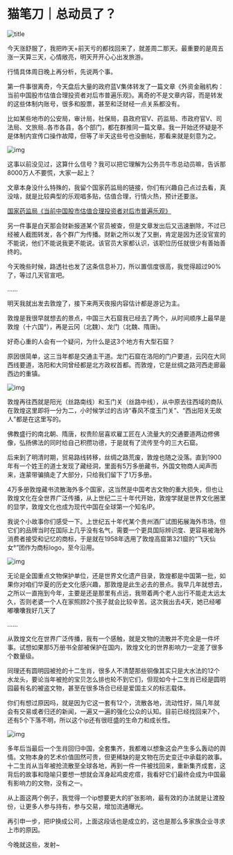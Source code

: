 # 猫笔刀｜总动员了？

![title](./assets/250907-猫笔刀｜总动员了？/unnamed-1757221694003-10.jpg)

今天涨舒服了，我把昨天+前天亏的都找回来了，就差周二那天。最重要的是周五涨一天算三天，心情敞亮，明天开开心心出发旅游。

行情具体周日晚上再分析，先说两个事。

第一件事很离奇，今天盘后大量的政府蓝V集体转发了一篇文章《外资金融机构：当前中国股市估值合理投资者对后市普遍乐观》。离奇的不是文章内容，而是转发的这些体制内账号，很多和股票，甚至和泛财经一点关系都没有。

比如某些地市的公安局，审计局，社保局，县政府官V、药监局、市政府官V、司法局、文旅局..各市各县，各个部门，都在群推同一篇文章。我一开始还怀疑是不是体制内宣传口操作故障，但等了半天这些号也没删帖，那看来就是刻意为之。

![img](./assets/250907-猫笔刀｜总动员了？/2025-09-06-063121.jpg)

这事以前没见过，这算什么信号？我可以把它理解为公务员牛市总动员嘛，告诉那8000万人不要慌，大家一起上？

文章本身没什么特殊的，我留个国家药监局的链接，你们有兴趣自己点过去看，真没啥，就是比较典型的乐观唱多贴，估值合理，行情火热，预计还要涨。

[国家药监局《当前中国股市估值合理投资者对后市普遍乐观》](https://yjj.sh.gov.cn/zjyw/20250905/eceff19bc60745e2b826dfbeb6f7adae.html)

另一件事是白天那会财新报道某个官员被查，但是文章发出后又迅速删除，不过已经被人截图转发，各个群广为传播。财新之所以发了又删，肯定是因为还没官宣的不能说，他们不能说我更不能说。该官员大家都认识，该职位历任就很少有善始善终的。

今天晚些时候，路透社也发了这条信息补刀，所以置信度很高，我觉得超过90%了，等过几天官宣吧。

……

明天我就出发去敦煌了，接下来两天夜报内容估计都是游记为主。

敦煌是我很早就想去的景点，中国三大石窟我已经去了两个，从时间顺序上最早是敦煌（十六国°），再是云冈（北魏）、龙门（北魏、隋唐)。

好奇心重的人会有一个疑问，为什么是这3个地方有大型石窟？

原因很简单，这三当年都是交通主干道。龙门石窟在洛阳的门户要道，云冈在大同西线要道，洛阳和大同曾经都是北方政权首都。而敦煌，它是丝绸之路河西走廊最西边的重镇。

![img](./assets/250907-猫笔刀｜总动员了？/2025-09-06-063121-copy.jpg)

敦煌再往西就是阳光（丝路南线）和玉门关（丝路中线），从中原去往西域的商队在敦煌这里即将一分为二，小时候学过的古诗“春风不度玉门关”、“西出阳关无故人”都是在这里写的。

佛教盛行的南北朝、隋唐，权贵阶层喜欢雇工匠在人流量大的交通要道两边修佛像，弘扬佛法的同时给自己积攒功德，于是就有了流传至今的三大石窟。

后来到了明清时期，贸易路线转移，丝绸之路荒废，敦煌也随之没落。直到1900年有一个姓王的道士发现了藏经洞，里面有5万多册藏书，外国文物商人闻声而来，连蒙带骗搞走了大部分，只给我们留下了1万多册。

4万多册敦煌藏书流散海外多个国家，这当然是中国考古文物的重大损失，但也让敦煌文化在全世界广泛传播，从上世纪二三十年代开始，敦煌学就是世界文化圈里的显学，敦煌文化也成为现代中国在全球第一个知名IP。

我说个小故事你们感受一下。上世纪五十年代某个贵州酒厂试图拓展海外市场，但它们的品牌当时在国际上几乎没有名气，需要一个更具国际辨识度、更容易被海外消费者接受和记忆的商标，于是就在1958年选用了敦煌高窟第321窟的“飞天仙女°”团作为商标logo，至今沿用。

![img](./assets/250907-猫笔刀｜总动员了？/2025-09-06-063121-copy-2.jpg)

无论是全国重点文物保护单位，还是世界文化遗产目录，敦煌都是中国第一批，如果你对咱们华夏的历史文化感兴趣，那敦煌是此生必去的景点。我早几年就想去，之所以一直拖到今年，主要是还是那里有点远，我带着两个老人出行不能走太远太久，否则老婆一个人在家照顾2个孩子就会比较辛苦。这次我出去4天，她已经嘟嘟囔囔我好几天了

……

从敦煌文化在世界广泛传播，我有一个感触，就是文物的流散并不完全是一件坏事。试想如果那5万册书全部被保护在国内，敦煌文化的世界影响力一定差了很多个数量级。

同理还有圆明园被抢的十二生肖，很多人不清楚那些铜像其实只是大水法的12个水龙头，要论当年被抢的宝贝怎么排也轮不到它们，但现如今十二生肖已经是圆明园最有名的被盗文物，甚至在很多场合已经是爱国主义的标志载体。

你们有想过原因吗，就是因为它这一套有12个，流散各地，流动性好，隔几年就会有交易或者归还的新闻，一遍又一遍的强化公众的认知。目前已经找回来7个，还有5个下落不明，所以这个ip还有很旺盛的生命力和成长性。

![img](./assets/250907-猫笔刀｜总动员了？/2025-09-06-063121-copy-3.jpg)

多年后当最后一个生肖回归中国，全套集齐，我都难以想象这会产生多么轰动的舆情。文物本身的艺术价值固然可贵，但更稀缺的是文物在历史变迁中承载的故事。十二生肖从当年被抢流散至全球各地，再到一件一件被找回来，重新集齐成套，这背后的故事和隐喻只要想一想就会浑身起鸡皮疙瘩，我看好它们最终会成为中国最有影响力的文物，没有之一。

从上面这两个例子，我觉得一个ip想要更大的扩张影响，最有效的办法就是让渡股份，让更多人参与持有，参与交易，增加流通曝光。

再引申一步，把IP换成公司，上面这段话也是成立的，这也是那么多家族企业寻求上市的原因。

今晚就这些，发射~